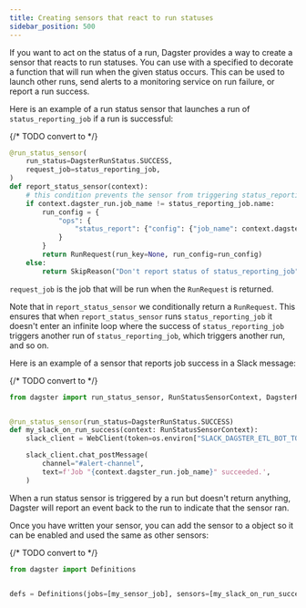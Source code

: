 ```yaml
---
title: Creating sensors that react to run statuses
sidebar_position: 500
---
```


If you want to act on the status of a run, Dagster provides a way to create a sensor that reacts to run statuses. You can use <PyObject object="run_status_sensor" /> with a specified <PyObject object="DagsterRunStatus" /> to decorate a function that will run when the given status occurs. This can be used to launch other runs, send alerts to a monitoring service on run failure, or report a run success.

Here is an example of a run status sensor that launches a run of `status_reporting_job` if a run is successful:

{/* TODO convert to <CodeExample> */}
```python file=concepts/partitions_schedules_sensors/sensors/run_status_run_requests.py startafter=start endbefore=end
@run_status_sensor(
    run_status=DagsterRunStatus.SUCCESS,
    request_job=status_reporting_job,
)
def report_status_sensor(context):
    # this condition prevents the sensor from triggering status_reporting_job again after it succeeds
    if context.dagster_run.job_name != status_reporting_job.name:
        run_config = {
            "ops": {
                "status_report": {"config": {"job_name": context.dagster_run.job_name}}
            }
        }
        return RunRequest(run_key=None, run_config=run_config)
    else:
        return SkipReason("Don't report status of status_reporting_job")
```

`request_job` is the job that will be run when the `RunRequest` is returned.

Note that in `report_status_sensor` we conditionally return a `RunRequest`. This ensures that when `report_status_sensor` runs `status_reporting_job` it doesn't enter an infinite loop where the success of `status_reporting_job` triggers another run of `status_reporting_job`, which triggers another run, and so on.

Here is an example of a sensor that reports job success in a Slack message:

{/* TODO convert to <CodeExample> */}
```python file=/concepts/partitions_schedules_sensors/sensors/sensor_alert.py startafter=start_success_sensor_marker endbefore=end_success_sensor_marker
from dagster import run_status_sensor, RunStatusSensorContext, DagsterRunStatus


@run_status_sensor(run_status=DagsterRunStatus.SUCCESS)
def my_slack_on_run_success(context: RunStatusSensorContext):
    slack_client = WebClient(token=os.environ["SLACK_DAGSTER_ETL_BOT_TOKEN"])

    slack_client.chat_postMessage(
        channel="#alert-channel",
        text=f'Job "{context.dagster_run.job_name}" succeeded.',
    )
```

When a run status sensor is triggered by a run but doesn't return anything, Dagster will report an event back to the run to indicate that the sensor ran.

Once you have written your sensor, you can add the sensor to a <PyObject object="Definitions" /> object so it can be enabled and used the same as other sensors:

{/* TODO convert to <CodeExample> */}
```python file=/concepts/partitions_schedules_sensors/sensors/sensor_alert.py startafter=start_definitions_marker endbefore=end_definitions_marker
from dagster import Definitions


defs = Definitions(jobs=[my_sensor_job], sensors=[my_slack_on_run_success])
```
